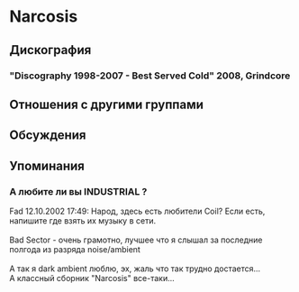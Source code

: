 # Narcosis



## Дискография

### "Discography 1998-2007 - Best Served Cold" 2008, Grindcore




## Отношения с другими группами


## Обсуждения


## Упоминания

### А любите ли вы INDUSTRIAL ?

Fad 12.10.2002 17:49:
Народ, здесь есть любители Сoil? Если есть, напишите где взять их музыку в сети.<BR><BR>Bad Sector - очень грамотно, лучшее что я слышал за последние полгода из разряда noise/ambient<BR><BR>А так я dark ambient люблю, эх, жаль что так трудно достается... <BR>А классный сборник "Narcosis" все-таки...

